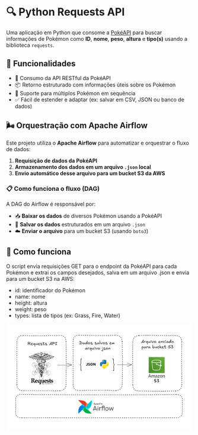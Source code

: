 # 🔍 Python Requests API

Uma aplicação em Python que consome a [PokéAPI](https://pokeapi.co/) para buscar informações de Pokémon como **ID**, **nome**, **peso**, **altura** e **tipo(s)** usando a biblioteca `requests`.


## 🚀 Funcionalidades

- 🔗 Consumo da API RESTful da PokéAPI
- 📦 Retorno estruturado com informações úteis sobre os Pokémon
- 🔄 Suporte para múltiplos Pokémon em sequência
- ✅ Fácil de estender e adaptar (ex: salvar em CSV, JSON ou banco de dados)

## 🌬️ Orquestração com Apache Airflow

Este projeto utiliza o **Apache Airflow** para automatizar e orquestrar o fluxo de dados:

1. **Requisição de dados da PokéAPI**
2. **Armazenamento dos dados em um arquivo `.json` local**
3. **Envio automático desse arquivo para um bucket S3 da AWS**


### 📋 Como funciona o fluxo (DAG)

A DAG do Airflow é responsável por:

- 📥 **Baixar os dados** de diversos Pokémon usando a PokéAPI
- 🧾 **Salvar os dados** estruturados em um arquivo `.json`
- ☁️ **Enviar o arquivo** para um bucket S3 (usando `boto3`)


## 🧠 Como funciona

O script envia requisições GET para o endpoint da PokéAPI para cada Pokémon e extrai os campos desejados, salva em um arquivo .json e envia para um bucket S3 na AWS:

- id: identificador do Pokémon
- name: nome
- height: altura
- weight: peso
- types: lista de tipos (ex: Grass, Fire, Water)



![Imagem](projeto.png)